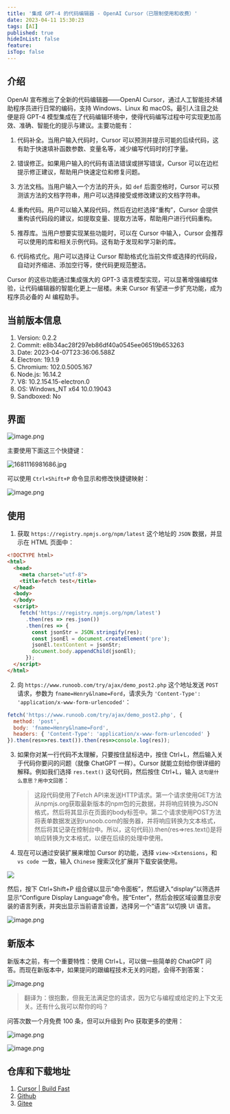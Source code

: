 ```yaml
---
title: '集成 GPT-4 的代码编辑器 - OpenAI Cursor（已限制使用和收费）'
date: 2023-04-11 15:30:23
tags: [AI]
published: true
hideInList: false
feature: 
isTop: false
---
```

## 介绍
OpenAI 宣布推出了全新的代码编辑器——OpenAI Cursor，通过人工智能技术辅助程序员进行日常的编码，支持 Windows、Linux 和 macOS。最引人注目之处便是将 GPT-4 模型集成在了代码编辑环境中，使得代码编写过程中可实现更加高效、准确、智能化的提示与建议。主要功能有：
1. 代码补全。当用户输入代码时，Cursor 可以预测并提示可能的后续代码，这有助于快速填补函数参数、变量名等，减少编写代码时的打字量。

2. 错误修正。如果用户输入的代码有语法错误或拼写错误，Cursor 可以在边栏提示修正建议，帮助用户快速定位和修复问题。
3. 方法文档。当用户输入一个方法的开头，如 `def` 后面空格时，Cursor 可以预测该方法的文档字符串，用户可以选择接受或修改建议的文档字符串。
4. 重构代码。用户可以输入某段代码，然后在边栏选择“重构”，Cursor 会提供重构该代码段的建议，如提取变量、提取方法等，帮助用户进行代码重构。
5. 推荐库。当用户想要实现某些功能时，可以在 Cursor 中输入，Cursor 会推荐可以使用的库和相关示例代码。这有助于发现和学习新的库。
6. 代码格式化。用户可以选择让 Cursor 帮助格式化当前文件或选择的代码段，自动对齐缩进、添加空行等，使代码更规范整洁。

Cursor 的这些功能通过集成强大的 GPT-3 语言模型实现，可以显著增强编程体验，让代码编辑器的智能化更上一层楼。未来 Cursor 有望进一步扩充功能，成为程序员必备的 AI 编程助手。

## 当前版本信息
1. Version: 0.2.2
2. Commit: e8b34ac28f297eb86df40a0545ee06519b653263
3. Date: 2023-04-07T23:36:06.588Z
4. Electron: 19.1.9
5. Chromium: 102.0.5005.167
6. Node.js: 16.14.2
7. V8: 10.2.154.15-electron.0
8. OS: Windows_NT x64 10.0.19043
9. Sandboxed: No

## 界面
![image.png](https://p1-juejin.byteimg.com/tos-cn-i-k3u1fbpfcp/97df8c3e120e4d4c9200ef89fd5891aa~tplv-k3u1fbpfcp-watermark.image?)

主要使用下面这三个快捷键：

![1681116981686.jpg](https://p6-juejin.byteimg.com/tos-cn-i-k3u1fbpfcp/5341925fd4c6457fb6949cff2d09f556~tplv-k3u1fbpfcp-watermark.image?)

可以使用 `Ctrl+Shift+P` 命令显示和修改快捷键映射：

![image.png](https://p9-juejin.byteimg.com/tos-cn-i-k3u1fbpfcp/24ec5f17cefc419d86a5197c47115d04~tplv-k3u1fbpfcp-watermark.image?)

## 使用
1. 获取 `https://registry.npmjs.org/npm/latest` 这个地址的 `JSON` 数据，并显示在 HTML 页面中：
```html
<!DOCTYPE html>
<html>
  <head>
    <meta charset="utf-8">
    <title>fetch test</title>
  </head>
  <body>
  </body>
  <script>
    fetch('https://registry.npmjs.org/npm/latest')
      .then(res => res.json())
      .then(res => {
        const jsonStr = JSON.stringify(res);
        const jsonEl = document.createElement('pre');
        jsonEl.textContent = jsonStr;
        document.body.appendChild(jsonEl);
      });
  </script>
</html>
```
2. 向 `https://www.runoob.com/try/ajax/demo_post2.php` 这个地址发送 `POST` 请求，参数为 `fname=Henry&lname=Ford`，请求头为 `'Content-Type': 'application/x-www-form-urlencoded'`：
```js
fetch('https://www.runoob.com/try/ajax/demo_post2.php', {
  method: 'post',
  body: 'fname=Henry&lname=Ford',
  headers: { 'Content-Type': 'application/x-www-form-urlencoded' }
}).then(res=>res.text()).then(res=>console.log(res));
```
3. 如果你对某一行代码不太理解，只要按住鼠标选中，按住 Ctrl+L，然后输入关于代码你要问的问题（就像 ChatGPT 一样）。Cursor 就能立刻给你很详细的解释。例如我们选择 `res.text()` 这句代码，然后按住 Ctrl+L，输入 `这句是什么意思？用中文回答`：
    > 这段代码使用了Fetch API来发送HTTP请求。第一个请求使用GET方法从npmjs.org获取最新版本的npm包的元数据，并将响应转换为JSON格式，然后将其显示在页面的body标签中。第二个请求使用POST方法将表单数据发送到runoob.com的服务器，并将响应转换为文本格式，然后将其记录在控制台中。所以，这句代码}).then(res=>res.text()是将响应转换为文本格式，以便在后续的处理中使用。

4. 现在可以通过安装扩展来增加 Cursor 的功能，选择 `view->Extensions`，和 `vs code `一致，输入 `Chinese` 搜索汉化扩展并下载安装使用。

![](https://p3-juejin.byteimg.com/tos-cn-i-k3u1fbpfcp/7ea431a4ca374c2191ba20640208d59d~tplv-k3u1fbpfcp-zoom-in-crop-mark:1512:0:0:0.awebp)

然后，按下 Ctrl+Shift+P 组合键以显示“命令面板”，然后键入“display”以筛选并显示“Configure Display Language”命令。按“Enter”，然后会按区域设置显示安装的语言列表，并突出显示当前语言设置，选择另一个“语言”以切换 UI 语言。

![image.png](https://p6-juejin.byteimg.com/tos-cn-i-k3u1fbpfcp/99370a4f39844691ad6a6127483be828~tplv-k3u1fbpfcp-watermark.image?)

## 新版本
新版本之前，有一个重要特性：使用 Ctrl+L，可以做一些简单的 ChatGPT 问答。而现在新版本中，如果提问的跟编程技术无关的问题，会得不到答案：

![image.png](https://p9-juejin.byteimg.com/tos-cn-i-k3u1fbpfcp/fdf668d648994a85a7a504a77292e131~tplv-k3u1fbpfcp-watermark.image?)

> 翻译为：很抱歉，但我无法满足您的请求，因为它与编程或给定的上下文无关。还有什么我可以帮你的吗？

问答次数一个月免费 100 条，但可以升级到 Pro 获取更多的使用：

![image.png](https://p3-juejin.byteimg.com/tos-cn-i-k3u1fbpfcp/f5cf5cdf463941ec9bc602edec336167~tplv-k3u1fbpfcp-watermark.image?)

![image.png](https://p6-juejin.byteimg.com/tos-cn-i-k3u1fbpfcp/a25ccc027d574179b5557977ec49dda7~tplv-k3u1fbpfcp-watermark.image?)

## 仓库和下载地址
1. [Cursor | Build Fast](https://www.cursor.so/)
2. [Github](https://github.com/getcursor/cursor)
3. [Gitee](https://gitee.com/mirrors/Cursor-Editor)